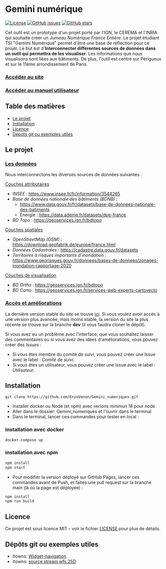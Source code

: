 # **Gemini numérique**
[![License](https://img.shields.io/badge/License-MIT-blue.svg)](LICENSE)
[![GitHub issues](https://img.shields.io/github/issues/username/repo.svg)](https://github.com/EnzoVenon/Gemini_numeriques/issues)
[![GitHub stars](https://img.shields.io/github/stars/username/repo.svg)](https://github.com/EnzoVenon/Gemini_numeriques/stargazers)


Cet outil est un prototype d'un projet porté par l'IGN, le CEREMA et l'INRIA qui souhaite créer un *Jumeau Numérique France Entière*.
Le projet étudiant TSI "Gemimi Numérique" permet d'être une base de réflection pour ce projet. Le but est d'**Interconnecter différentes sources de données dans un outil qui permettra de les visualiser**. 
Les informations que nous visualisons sont liées aux bâtiments. De plus, l'outil est centré sur Périgueux et sur le 11ème arrondissement de Paris. 

### **[Accéder au site](https://enzovenon.github.io/Gemini_numeriques/)**

### **[Accéder au manuel utilisateur](manuel_utilisateur.md)**

## Table des matières

- [Le projet](#projet)
- [Installation](#installation)
- [Licence](#licence)
- [Dépots git ou exemples utiles](#depotsgitouexemplesutiles)


## Le projet
### <u>Les données</u>
Nous interconnectons les diverses sources de données suivantes : 

<u>Couches attributaires</u>
- *INSEE* : https://www.insee.fr/fr/information/3544265
- *Base de données nationale des bâtiments (BDNB)* : 
  - https://www.data.gouv.fr/fr/datasets/base-de-donnees-nationale-des-batiments
  - Energie : https://data.ademe.fr/datasets/dpe-france
- *BD Topo* : https://geoservices.ign.fr/bdtopo

<u>Couches spatiales</u>
- *OpenStreetMap (OSM)* : https://download.geofabrik.de/europe/france.html
- *Données Cadastrales* : https://cadastre.data.gouv.fr/datasets
- *Territoires à risques importants d'inondation* : https://www.georisques.gouv.fr/donnees/bases-de-donnees/zonages-inondation-rapportage-2020

<u>Couches de visualisation</u>
- *BD Ortho* : https://geoservices.ign.fr/bdtopo
- *BD Carto* : https://geoservices.ign.fr/services-web-experts-cartovecto


### <u>Accès et améliorations</u>
La dernière version stable du site se trouve [ici](https://enzovenon.github.io/Gemini_numeriques/). Si vous voulez avoir accès à une version plus avancée, mais moins stable, la version du site la plus récente se trouve sur la branche **dev** (il vous faudra cloner le dépôt).

Si vous avez eu un problème avec l'interface, que vous souhaitez laisser des commentaires ou si vous avez des idées d'améliorations, vous pouvez créer des *Issues* :
- Si vous êtes membre du comité de suivi, vous pouvez créer une Issue avec le label : *Comité de suivi*.
- Si vous êtes un utilisateur, vous pouvez créer une Issue avec le label : *Utilisateur*.



## **Installation**   
```
git clone https://github.com/EnzoVenon/Gemini_numeriques.git
```
- Installer docker ou Node (et npm) avec verions minimun 18 pour node
- Aller dans le dossier:  Gemini_numeriques et l'ouvrir dans le terminal 
- Dans le terminal, lancer ces commandes pour tester en local :
### installation avec docker 
```bash
docker-compose up 
```
### installation avec npm 
```bash
npm install
npm start
```
- Pour modifier la version déployé sur GitHub Pages, lancer ces commandes avant de Push, et faites une pull request sur la branche main (là où la page est déployée) :
```bash
npm install
npm run build
```

## Licence

Ce projet est sous licence MIT - voir le fichier [LICENSE](LICENSE) pour plus de détails.

## Dépôts git ou exemples utiles

- Itowns: [Widget-navigation](https://github.com/iTowns/itowns/blob/master/examples/widgets_navigation.html)
- Itowns: [source stream wfs 25D](https://github.com/iTowns/itowns/blob/master/examples/source_stream_wfs_25d.html)
